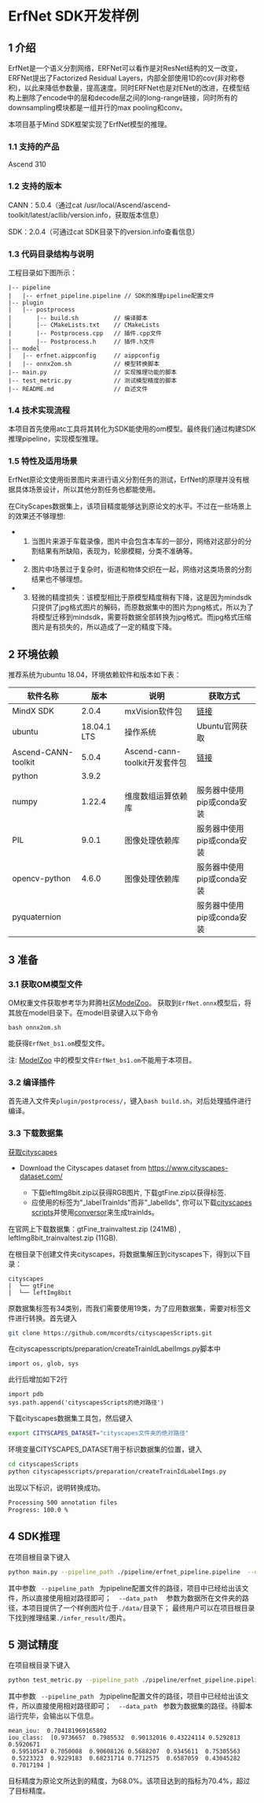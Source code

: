# ErfNet SDK开发样例

## 1 介绍

ErfNet是一个语义分割网络，ERFNet可以看作是对ResNet结构的又一改变，ERFNet提出了Factorized Residual Layers，内部全部使用1D的cov(非对称卷积)，以此来降低参数量，提高速度。同时ERFNet也是对ENet的改进，在模型结构上删除了encode中的层和decode层之间的long-range链接，同时所有的downsampling模块都是一组并行的max pooling和conv。

本项目基于Mind SDK框架实现了ErfNet模型的推理。

### 1.1 支持的产品

Ascend 310

### 1.2 支持的版本

CANN：5.0.4（通过cat /usr/local/Ascend/ascend-toolkit/latest/acllib/version.info，获取版本信息）

SDK：2.0.4（可通过cat SDK目录下的version.info查看信息）

### 1.3 代码目录结构与说明

工程目录如下图所示：

```
|-- pipeline
|   |-- erfnet_pipeline.pipeline // SDK的推理pipeline配置文件
|-- plugin
|   |-- postprocess
|       |-- build.sh          // 编译脚本
|       |-- CMakeLists.txt    // CMakeLists
|       |-- Postprocess.cpp   // 插件.cpp文件
|       |-- Postprocess.h     // 插件.h文件
|-- model
|   |-- erfnet.aippconfig     // aippconfig
|   |-- onnx2om.sh            // 模型转换脚本
|-- main.py                   // 实现推理功能的脚本
|-- test_metric.py            // 测试模型精度的脚本
|-- README.md                 // 自述文件
```

### 1.4 技术实现流程

本项目首先使用atc工具将其转化为SDK能使用的om模型。最终我们通过构建SDK推理pipeline，实现模型推理。

### 1.5 特性及适用场景

ErfNet原论文使用街景图片来进行语义分割任务的测试，ErfNet的原理并没有根据具体场景设计，所以其他分割任务也都能使用。

在CityScapes数据集上，该项目精度能够达到原论文的水平。不过在一些场景上的效果还不够理想:

+ 1. 当图片来源于车载录像，图片中会包含本车的一部分，网络对这部分的分割结果有所缺陷，表现为，轮廓模糊，分类不准确等。
+ 2. 图片中场景过于复杂时，街道和物体交织在一起，网络对这类场景的分割结果也不够理想。
+ 3. 轻微的精度损失：该模型相比于原模型精度稍有下降，这是因为mindsdk只提供了jpg格式图片的解码，而原数据集中的图片为png格式，所以为了将模型迁移到mindsdk，需要将数据全部转换为jpg格式。而jpg格式压缩图片是有损失的，所以造成了一定的精度下降。


## 2 环境依赖

推荐系统为ubuntu 18.04，环境依赖软件和版本如下表：

| 软件名称            | 版本        | 说明                          | 获取方式                                                     |
| ------------------- | ----------- | ----------------------------- | ------------------------------------------------------------ |
| MindX SDK           | 2.0.4       | mxVision软件包                | [链接](https://gitee.com/link?target=https%3A%2F%2Fwww.hiascend.com%2Fsoftware%2FMindx-sdk) |
| ubuntu              | 18.04.1 LTS | 操作系统                      | Ubuntu官网获取                                               |
| Ascend-CANN-toolkit | 5.0.4       | Ascend-cann-toolkit开发套件包 | [链接](https://gitee.com/link?target=https%3A%2F%2Fwww.hiascend.com%2Fsoftware%2Fcann%2Fcommercial) |
| python              | 3.9.2       |                               |                                                              |
| numpy               | 1.22.4      | 维度数组运算依赖库            | 服务器中使用pip或conda安装                                   |
| PIL       | 9.0.1       | 图像处理依赖库                | 服务器中使用pip或conda安装                                   |
| opencv-python       | 4.6.0       | 图像处理依赖库                | 服务器中使用pip或conda安装                                   |
| pyquaternion | | |服务器中使用pip或conda安装 |

## 3 准备

### 3.1 获取OM模型文件

OM权重文件获取参考华为昇腾社区[ModelZoo](https://www.hiascend.com/zh/software/modelzoo/models/detail/1/a552b9d78220425f9a59f0ffdb083dfa)。
获取到```ErfNet.onnx```模型后，将其放在model目录下。在model目录键入以下命令

```
bash onnx2om.sh
```

能获得```ErfNet_bs1.om```模型文件。

注: [ModelZoo](https://www.hiascend.com/zh/software/modelzoo/models/detail/1/a552b9d78220425f9a59f0ffdb083dfa)
中的模型文件```ErfNet_bs1.om```不能用于本项目。

### 3.2 编译插件

首先进入文件夹```plugin/postprocess/```，键入```bash build.sh```，对后处理插件进行编译。

### 3.3 下载数据集

[获取cityscapes](https://www.cityscapes-dataset.com/)
* Download the Cityscapes dataset from https://www.cityscapes-dataset.com/

  + 下载leftImg8bit.zip以获得RGB图片, 下载gtFine.zip以获得标签.
  + 应使用的标签为"_labelTrainIds"而非"_labelIds", 你可以下载[cityscapes scripts](https://github.com/mcordts/cityscapesScripts)并使用[conversor](https://github.com/mcordts/cityscapesScripts/blob/master/cityscapesscripts/preparation/createTrainIdLabelImgs.py)来生成trainIds。

在官网上下载数据集：gtFine_trainvaltest.zip (241MB) , leftImg8bit_trainvaltest.zip (11GB).

在根目录下创建文件夹cityscapes，将数据集解压到cityscapes下，得到以下目录：

```
cityscapes
|  └── gtFine
|  └── leftImg8bit
```

原数据集标签有34类别，而我们需要使用19类，为了应用数据集，需要对标签文件进行转换。首先键入

```bash
git clone https://github.com/mcordts/cityscapesScripts.git
```

在cityscapesscripts/preparation/createTrainIdLabelImgs.py脚本中

```
import os, glob, sys 
```

此行后增加如下2行

```
import pdb
sys.path.append('cityscapesScripts的绝对路径')
```

下载cityscapes数据集工具包，然后键入

```bash
export CITYSCAPES_DATASET="cityscapes文件夹的绝对路径"
```

环境变量CITYSCAPES_DATASET用于标识数据集的位置，键入

```bash
cd cityscapesScripts
python cityscapesscripts/preparation/createTrainIdLabelImgs.py
```

出现以下标识，说明转换成功。

```bash
Processing 500 annotation files
Progress: 100.0 % 
```

## 4 SDK推理

在项目根目录下键入

```bash
python main.py --pipeline_path ./pipeline/erfnet_pipeline.pipeline  --data_path ./data/
```

其中参数` ` ` --pipeline_path ` ` `为pipeline配置文件的路径，项目中已经给出该文件，所以直接使用相对路径即可；
` ` ` --data_path ` `  `参数为数据所在文件夹的路径，本项目提供了一个样例图片位于```./data/```目录下；
最终用户可以在项目根目录下找到推理结果```./infer_result/```图片。

## 5 测试精度


在项目根目录下键入

```bash
python test_metric.py --pipeline_path ./pipeline/erfnet_pipeline.pipeline --data_path ./cityscapes/
```

其中参数` ` ` --pipeline_path ` ` `为pipeline配置文件的路径，项目中已经给出该文件，所以直接使用相对路径即可；
` ` ` --data_path ` ` `参数为数据集的路径。待脚本运行完毕，会输出以下信息。

```
mean_iou:  0.704181969165802
iou_class:  [0.9736657  0.7985532  0.90132016 0.43224114 0.5292813  0.5920671
 0.59510547 0.7050008  0.90608126 0.5688207  0.9345611  0.75305563
 0.5223323  0.9229183  0.68231714 0.7712575  0.6587059  0.43045282
 0.7017194 ]
```

目标精度为原论文所达到的精度，为68.0%。该项目达到的指标为70.4%，超过了目标精度。
